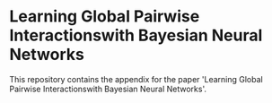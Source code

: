 # Learning Global Pairwise Interactionswith Bayesian Neural Networks
This repository contains the appendix for the paper 'Learning Global Pairwise Interactionswith Bayesian Neural Networks'.
